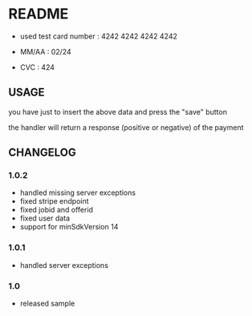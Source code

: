 # README # 

 - used test card number : 4242 4242 4242 4242

 - MM/AA : 02/24

 - CVC : 424

## USAGE 

you have just to insert the above data and press the "save" button

the handler will return a response (positive or negative) of the payment

## CHANGELOG

### 1.0.2

- handled missing server exceptions
- fixed stripe endpoint
- fixed jobid and offerid
- fixed user data
- support for minSdkVersion 14

### 1.0.1 

- handled server exceptions

### 1.0 

- released sample


